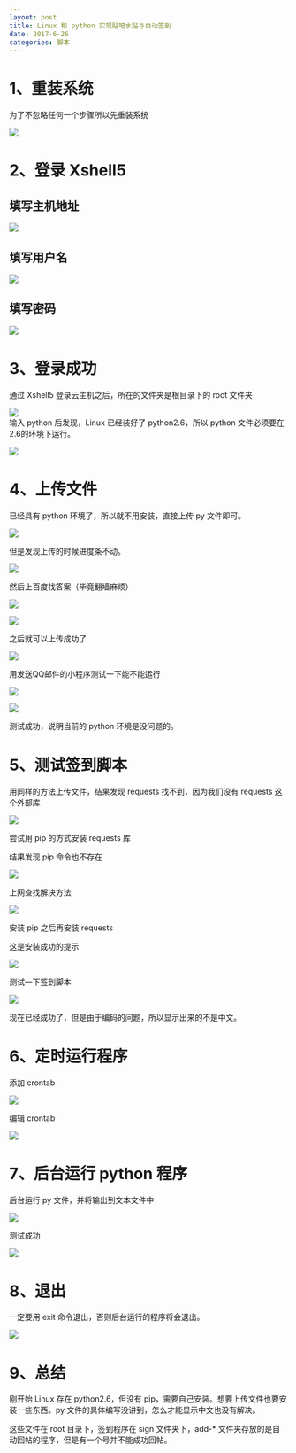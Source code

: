 ```yaml
---
layout: post
title: Linux 和 python 实现贴吧水贴与自动签到
date: 2017-6-26
categories: 脚本
---
```


# 1、重装系统

为了不忽略任何一个步骤所以先重装系统
<!--more-->
![](\images\Linux\Reinstall.PNG)
# 2、登录 Xshell5
## 填写主机地址
![](\images\Linux\signshell.PNG)
## 填写用户名
![](\images\Linux\username.PNG)
## 填写密码
![](\images\Linux\password.PNG)
# 3、登录成功
通过 Xshell5 登录云主机之后，所在的文件夹是根目录下的 root 文件夹

![](\images\Linux\root.PNG)  
输入 python 后发现，Linux 已经装好了 python2.6，所以 python 文件必须要在2.6的环境下运行。

![](\images\Linux\python.PNG)

# 4、上传文件
已经具有 python 环境了，所以就不用安装，直接上传 py 文件即可。

![](\images\Linux\upload.PNG)

但是发现上传的时候进度条不动。

![](\images\Linux\noupload.PNG)

然后上百度找答案（毕竟翻墙麻烦）

![](\images\Linux\solve.PNG)

![](\images\Linux\lrzsz.PNG)

之后就可以上传成功了

![](\images\Linux\uploadok.PNG)

用发送QQ邮件的小程序测试一下能不能运行

![](\images\Linux\testQQSend.PNG)

![](\images\Linux\qqsendok.PNG)

测试成功，说明当前的 python 环境是没问题的。

# 5、测试签到脚本
用同样的方法上传文件，结果发现 requests 找不到，因为我们没有 requests 这个外部库

![](\images\Linux\norequests.PNG)

尝试用 pip 的方式安装 requests 库

结果发现 pip 命令也不存在

![](\images\Linux\nohavepip.PNG)

上网查找解决方法

![](\images\Linux\installpip.PNG)

安装 pip 之后再安装 requests

这是安装成功的提示

![](\images\Linux\installrequestsok.PNG)

测试一下签到脚本

![](\images\Linux\test_import_ok.PNG)

现在已经成功了，但是由于编码的问题，所以显示出来的不是中文。

# 6、定时运行程序

添加 crontab

![](\images\Linux\addcrontab.PNG)

编辑 crontab

![](\images\Linux\editorcrontab.PNG)

# 7、后台运行 python 程序

后台运行 py 文件，并将输出到文本文件中

![](\images\Linux\yiadd.PNG)

测试成功

![](\images\Linux\yiaddok.PNG)

# 8、退出

一定要用 exit 命令退出，否则后台运行的程序将会退出。

![](\images\Linux\exit.PNG)

# 9、总结

刚开始 Linux 存在 python2.6，但没有 pip，需要自己安装。想要上传文件也要安装一些东西。py 文件的具体编写没讲到，怎么才能显示中文也没有解决。

这些文件在 root 目录下，签到程序在 sign 文件夹下，add-* 文件夹存放的是自动回帖的程序，但是有一个号并不能成功回帖。